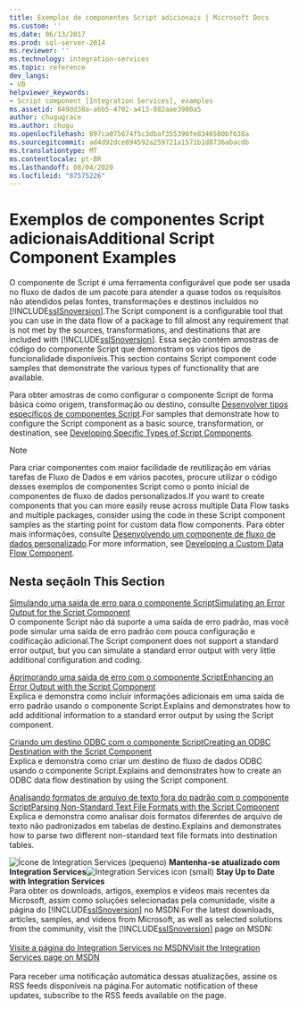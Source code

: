 ```yaml
---
title: Exemplos de componentes Script adicionais | Microsoft Docs
ms.custom: ''
ms.date: 06/13/2017
ms.prod: sql-server-2014
ms.reviewer: ''
ms.technology: integration-services
ms.topic: reference
dev_langs:
- VB
helpviewer_keywords:
- Script component [Integration Services], examples
ms.assetid: 849dd38a-abb5-4702-a413-882aae3980a5
author: chugugrace
ms.author: chugu
ms.openlocfilehash: 897ca075674f5c3dbaf355390fe8346580bf638a
ms.sourcegitcommit: ad4d92dce894592a259721a1571b1d8736abacdb
ms.translationtype: MT
ms.contentlocale: pt-BR
ms.lasthandoff: 08/04/2020
ms.locfileid: "87575226"
---
```

# <a name="additional-script-component-examples"></a><span data-ttu-id="68a71-102">Exemplos de componentes Script adicionais</span><span class="sxs-lookup"><span data-stu-id="68a71-102">Additional Script Component Examples</span></span>
  <span data-ttu-id="68a71-103">O componente de Script é uma ferramenta configurável que pode ser usada no fluxo de dados de um pacote para atender a quase todos os requisitos não atendidos pelas fontes, transformações e destinos incluídos no [!INCLUDE[ssISnoversion](../../includes/ssisnoversion-md.md)].</span><span class="sxs-lookup"><span data-stu-id="68a71-103">The Script component is a configurable tool that you can use in the data flow of a package to fill almost any requirement that is not met by the sources, transformations, and destinations that are included with [!INCLUDE[ssISnoversion](../../includes/ssisnoversion-md.md)].</span></span> <span data-ttu-id="68a71-104">Essa seção contém amostras de código do componente Script que demonstram os vários tipos de funcionalidade disponíveis.</span><span class="sxs-lookup"><span data-stu-id="68a71-104">This section contains Script component code samples that demonstrate the various types of functionality that are available.</span></span>  
  
 <span data-ttu-id="68a71-105">Para obter amostras de como configurar o componente Script de forma básica como origem, transformação ou destino, consulte [Desenvolver tipos específicos de componentes Script](../extending-packages-scripting-data-flow-script-component-types/developing-specific-types-of-script-components.md).</span><span class="sxs-lookup"><span data-stu-id="68a71-105">For samples that demonstrate how to configure the Script component as a basic source, transformation, or destination, see [Developing Specific Types of Script Components](../extending-packages-scripting-data-flow-script-component-types/developing-specific-types-of-script-components.md).</span></span>  
  
> [!NOTE]  
>  <span data-ttu-id="68a71-106">Para criar componentes com maior facilidade de reutilização em várias tarefas de Fluxo de Dados e em vários pacotes, procure utilizar o código desses exemplos de componentes Script como o ponto inicial de componentes de fluxo de dados personalizados.</span><span class="sxs-lookup"><span data-stu-id="68a71-106">If you want to create components that you can more easily reuse across multiple Data Flow tasks and multiple packages, consider using the code in these Script component samples as the starting point for custom data flow components.</span></span> <span data-ttu-id="68a71-107">Para obter mais informações, consulte [Desenvolvendo um componente de fluxo de dados personalizado](../extending-packages-custom-objects/data-flow/developing-a-custom-data-flow-component.md).</span><span class="sxs-lookup"><span data-stu-id="68a71-107">For more information, see [Developing a Custom Data Flow Component](../extending-packages-custom-objects/data-flow/developing-a-custom-data-flow-component.md).</span></span>  
  
## <a name="in-this-section"></a><span data-ttu-id="68a71-108">Nesta seção</span><span class="sxs-lookup"><span data-stu-id="68a71-108">In This Section</span></span>  
 [<span data-ttu-id="68a71-109">Simulando uma saída de erro para o componente Script</span><span class="sxs-lookup"><span data-stu-id="68a71-109">Simulating an Error Output for the Script Component</span></span>](../extending-packages-scripting-data-flow-script-component-examples/simulating-an-error-output-for-the-script-component.md)  
 <span data-ttu-id="68a71-110">O componente Script não dá suporte a uma saída de erro padrão, mas você pode simular uma saída de erro padrão com pouca configuração e codificação adicional.</span><span class="sxs-lookup"><span data-stu-id="68a71-110">The Script component does not support a standard error output, but you can simulate a standard error output with very little additional configuration and coding.</span></span>  
  
 [<span data-ttu-id="68a71-111">Aprimorando uma saída de erro com o componente Script</span><span class="sxs-lookup"><span data-stu-id="68a71-111">Enhancing an Error Output with the Script Component</span></span>](../extending-packages-scripting-data-flow-script-component-examples/enhancing-an-error-output-with-the-script-component.md)  
 <span data-ttu-id="68a71-112">Explica e demonstra como incluir informações adicionais em uma saída de erro padrão usando o componente Script.</span><span class="sxs-lookup"><span data-stu-id="68a71-112">Explains and demonstrates how to add additional information to a standard error output by using the Script component.</span></span>  
  
 [<span data-ttu-id="68a71-113">Criando um destino ODBC com o componente Script</span><span class="sxs-lookup"><span data-stu-id="68a71-113">Creating an ODBC Destination with the Script Component</span></span>](../extending-packages-scripting-data-flow-script-component-examples/creating-an-odbc-destination-with-the-script-component.md)  
 <span data-ttu-id="68a71-114">Explica e demonstra como criar um destino de fluxo de dados ODBC usando o componente Script.</span><span class="sxs-lookup"><span data-stu-id="68a71-114">Explains and demonstrates how to create an ODBC data flow destination by using the Script component.</span></span>  
  
 [<span data-ttu-id="68a71-115">Analisando formatos de arquivo de texto fora do padrão com o componente Script</span><span class="sxs-lookup"><span data-stu-id="68a71-115">Parsing Non-Standard Text File Formats with the Script Component</span></span>](../extending-packages-scripting-data-flow-script-component-examples/parsing-non-standard-text-file-formats-with-the-script-component.md)  
 <span data-ttu-id="68a71-116">Explica e demonstra como analisar dois formatos diferentes de arquivo de texto não padronizados em tabelas de destino.</span><span class="sxs-lookup"><span data-stu-id="68a71-116">Explains and demonstrates how to parse two different non-standard text file formats into destination tables.</span></span>  
  
<span data-ttu-id="68a71-117">![Ícone de Integration Services (pequeno)](../media/dts-16.gif "Ícone do Integration Services (pequeno)")  **Mantenha-se atualizado com Integration Services**</span><span class="sxs-lookup"><span data-stu-id="68a71-117">![Integration Services icon (small)](../media/dts-16.gif "Integration Services icon (small)")  **Stay Up to Date with Integration Services**</span></span><br /> <span data-ttu-id="68a71-118">Para obter os downloads, artigos, exemplos e vídeos mais recentes da Microsoft, assim como soluções selecionadas pela comunidade, visite a página do [!INCLUDE[ssISnoversion](../../includes/ssisnoversion-md.md)] no MSDN:</span><span class="sxs-lookup"><span data-stu-id="68a71-118">For the latest downloads, articles, samples, and videos from Microsoft, as well as selected solutions from the community, visit the [!INCLUDE[ssISnoversion](../../includes/ssisnoversion-md.md)] page on MSDN:</span></span><br /><br /> [<span data-ttu-id="68a71-119">Visite a página do Integration Services no MSDN</span><span class="sxs-lookup"><span data-stu-id="68a71-119">Visit the Integration Services page on MSDN</span></span>](https://go.microsoft.com/fwlink/?LinkId=136655)<br /><br /> <span data-ttu-id="68a71-120">Para receber uma notificação automática dessas atualizações, assine os RSS feeds disponíveis na página.</span><span class="sxs-lookup"><span data-stu-id="68a71-120">For automatic notification of these updates, subscribe to the RSS feeds available on the page.</span></span>  
  
  
